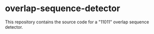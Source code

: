 # overlap-sequence-detector
This repository contains the source code for a "11011" overlap sequence detector.
